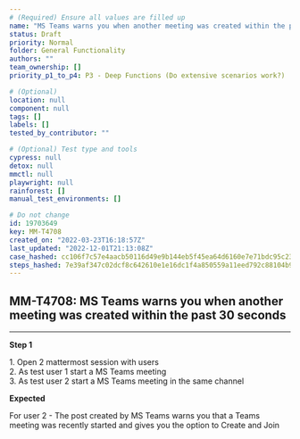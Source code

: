 ```yaml
---
# (Required) Ensure all values are filled up
name: "MS Teams warns you when another meeting was created within the past 30 seconds"
status: Draft
priority: Normal
folder: General Functionality
authors: ""
team_ownership: []
priority_p1_to_p4: P3 - Deep Functions (Do extensive scenarios work?)

# (Optional)
location: null
component: null
tags: []
labels: []
tested_by_contributor: ""

# (Optional) Test type and tools
cypress: null
detox: null
mmctl: null
playwright: null
rainforest: []
manual_test_environments: []

# Do not change
id: 19703649
key: MM-T4708
created_on: "2022-03-23T16:18:57Z"
last_updated: "2022-12-01T21:13:08Z"
case_hashed: cc106f7c57e4aacb50116d49e9b144eb5f45ea64d6160e7e71bdc95c231697432f5df4e2381592570e9c8922e37cdccf
steps_hashed: 7e39af347c02dcf8c642610e1e16dc1f4a850559a11eed792c88104b93c44800a7e825a0364c0b469aed97360d8f1509
---
```


<!-- (Auto-generated) Based on frontmatter's "key" and "name" -->

## MM-T4708: MS Teams warns you when another meeting was created within the past 30 seconds

---

**Step 1**

1\. Open 2 mattermost session with users\
2\. As test user 1 start a MS Teams meeting\
3\. As test user 2 start a MS Teams meeting in the same channel

**Expected**

For user 2 - The post created by MS Teams warns you that a Teams meeting was recently started and gives you the option to Create and Join
